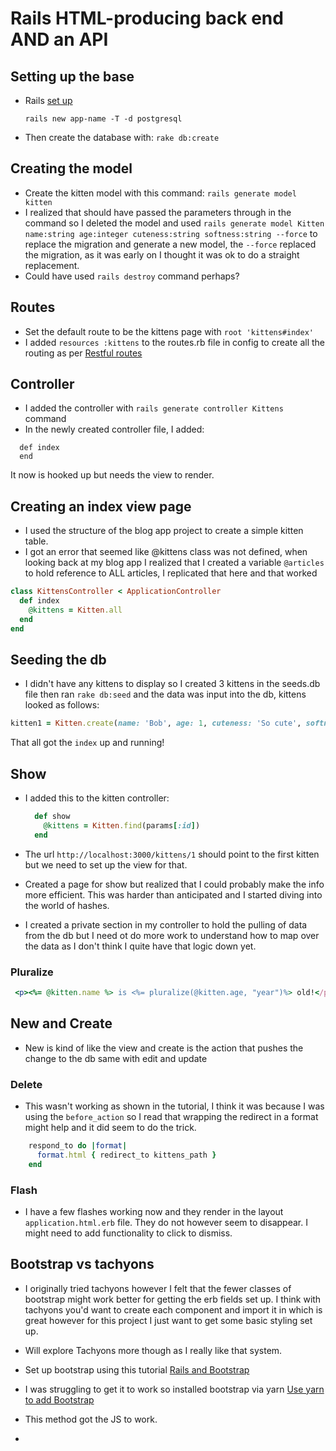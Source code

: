 # Rails HTML-producing back end AND an API

## Setting up the base

- Rails [set up](https://joesasson.github.io/2017/03/24/setting-up-a-rails-app-with-rspec-and-postgres.html)

  `rails new app-name -T -d postgresql`

- Then create the database with: `rake db:create`

## Creating the model

- Create the kitten model with this command: `rails generate model kitten`
- I realized that should have passed the parameters through in the command so I deleted the model and used `rails generate model Kitten name:string age:integer cuteness:string softness:string --force` to replace the migration and generate a new model, the `--force` replaced the migration, as it was early on I thought it was ok to do a straight replacement.
- Could have used `rails destroy` command perhaps?

## Routes

- Set the default route to be the kittens page with `root 'kittens#index'`
- I added `resources :kittens` to the routes.rb file in config to create all the routing as per [Restful routes](https://www.theodinproject.com/courses/ruby-on-rails/lessons/routing#the-rails-way-to-write-restful-routes)

## Controller

- I added the controller with `rails generate controller Kittens` command
- In the newly created controller file, I added:

```
  def index
  end
```

It now is hooked up but needs the view to render.

## Creating an index view page

- I used the structure of the blog app project to create a simple kitten table.
- I got an error that seemed like @kittens class was not defined, when looking back at my blog app I realized that I created a variable `@articles` to hold reference to ALL articles, I replicated that here and that worked

```ruby
class KittensController < ApplicationController
  def index
    @kittens = Kitten.all
  end
end
```

## Seeding the db

- I didn't have any kittens to display so I created 3 kittens in the seeds.db file then ran `rake db:seed` and the data was input into the db, kittens looked as follows:

```ruby
kitten1 = Kitten.create(name: 'Bob', age: 1, cuteness: 'So cute', softness: 'very')
```

That all got the `index` up and running!

## Show

- I added this to the kitten controller:
  ```ruby
    def show
      @kittens = Kitten.find(params[:id])
    end
  ```
- The url `http://localhost:3000/kittens/1` should point to the first kitten but we need to set up the view for that.

- Created a page for show but realized that I could probably make the info more efficient. This was harder than anticipated and I started diving into the world of hashes.
- I created a private section in my controller to hold the pulling of data from the db but I need ot do more work to understand how to map over the data as I don't think I quite have that logic down yet.

### Pluralize

```ruby
 <p><%= @kitten.name %> is <%= pluralize(@kitten.age, "year")%> old!</p>
```

## New and Create

- New is kind of like the view and create is the action that pushes the change to the db same with edit and update

### Delete

- This wasn't working as shown in the tutorial, I think it was because I was using the `before_action` so I read that wrapping the redirect in a format might help and it did seem to do the trick.

```ruby
    respond_to do |format|
      format.html { redirect_to kittens_path }
    end
```

### Flash

- I have a few flashes working now and they render in the layout `application.html.erb` file. They do not however seem to disappear. I might need to add functionality to click to dismiss.

## Bootstrap vs tachyons

- I originally tried tachyons however I felt that the fewer classes of bootstrap might work better for getting the erb fields set up. I think with tachyons you'd want to create each component and import it in which is great however for this project I just want to get some basic styling set up.

- Will explore Tachyons more though as I really like that system.

- Set up bootstrap using this tutorial [Rails and Bootstrap](https://medium.com/@biancapower/how-to-add-bootstrap-4-to-a-rails-5-app-650118459a1e)
- I was struggling to get it to work so installed bootstrap via yarn [Use yarn to add Bootstrap](https://www.mashrurhossain.com/blog/rails6bootstrap4)

- This method got the JS to work.

-
